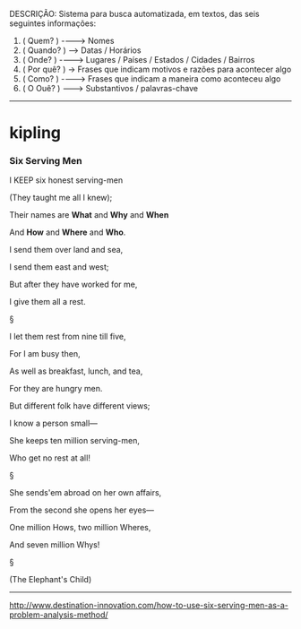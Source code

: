 DESCRIÇÃO: Sistema para busca automatizada, em textos, das seis seguintes informações:

1. ( Quem? ) ----> Nomes
2. ( Quando? ) --> Datas / Horários
3. ( Onde? ) ----> Lugares / Países / Estados / Cidades / Bairros
4. ( Por quê? ) -> Frases que indicam motivos e razões para acontecer algo
5. ( Como? ) ----> Frases que indicam a maneira como aconteceu algo
6. ( O Ouê? ) ---> Substantivos / palavras-chave

----------------------

# kipling

### Six Serving Men

I KEEP six honest serving-men

(They taught me all I knew);

Their names are **What** and **Why** and **When** 

And **How** and **Where** and **Who**.

I send them over land and sea,

I send them east and west;

But after they have worked for me,

I give them all a rest.

§

I let them rest from nine till five,

For I am busy then,

As well as breakfast, lunch, and tea,

For they are hungry men.

But different folk have different views;

I know a person small—

She keeps ten million serving-men,

Who get no rest at all!

§

She sends&#39;em abroad on her own affairs,

From the second she opens her eyes—

One million Hows, two million Wheres,

And seven million Whys!

§

(The Elephant's Child)

----------------------
http://www.destination-innovation.com/how-to-use-six-serving-men-as-a-problem-analysis-method/
